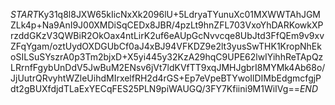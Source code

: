 $START$Ky31q8l8JXW65kIicNxXk2096lU+5LdryaTYunuXc01MXWWTAhJGMZLk4p+Na9AnI9J00XMDiSqCEDx8JBR/4pzLt9hnZFL703VxoYhDARKowkXPrzddGKzV3QWBiR2OkOax4ntLirK2uf6eAUpGcNvvcqe8UbJtd3FfQEm9v9xvZFqYgam/oztUydOXDGUbCf0aJ4xBJ94VFKDZ9e2lt3yusSwTHK1KropNhEkoSILSuSYszrA0p3Tm2bjxD+X5yi445y32KzA29hqC9UPE62lwIYihhReTApQzLRrnfFgybUnDdV5JwBuM2ENsv6jVt7ldKVfTT9xqJMHJgbrI8MYMk4Ab68o/JjUutrQRvyhtWZleUihdMIrxelfRH2d4rGS+Ep7eVpeBTYwoIlDIMbEdgmcfgjPdt2gBUXfdjdTLaExYECqFES25PLN9piWAUGQ/3FY7Kfiini9M1WiIVg==$END$